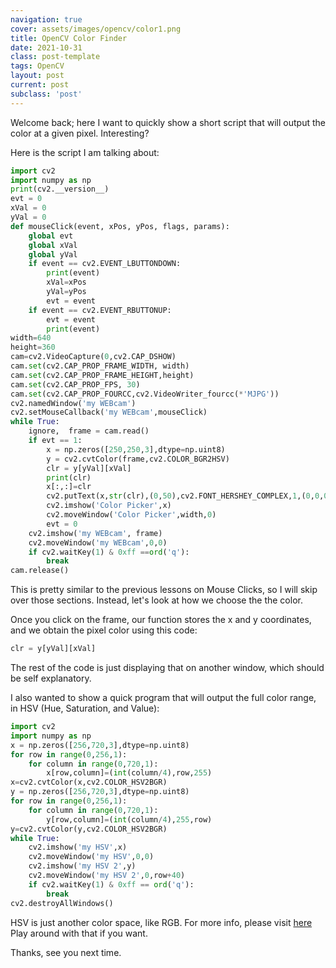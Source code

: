 ```yaml
---
navigation: true
cover: assets/images/opencv/color1.png
title: OpenCV Color Finder
date: 2021-10-31
class: post-template
tags: OpenCV
layout: post
current: post
subclass: 'post'
---
```


Welcome back; here I want to quickly show a short script that will output the color at a given pixel. Interesting?

Here is the script I am talking about:
```python
import cv2
import numpy as np
print(cv2.__version__)
evt = 0
xVal = 0
yVal = 0
def mouseClick(event, xPos, yPos, flags, params):
    global evt
    global xVal
    global yVal
    if event == cv2.EVENT_LBUTTONDOWN:
        print(event)
        xVal=xPos
        yVal=yPos
        evt = event
    if event == cv2.EVENT_RBUTTONUP:
        evt = event
        print(event)
width=640
height=360
cam=cv2.VideoCapture(0,cv2.CAP_DSHOW)
cam.set(cv2.CAP_PROP_FRAME_WIDTH, width)
cam.set(cv2.CAP_PROP_FRAME_HEIGHT,height)
cam.set(cv2.CAP_PROP_FPS, 30)
cam.set(cv2.CAP_PROP_FOURCC,cv2.VideoWriter_fourcc(*'MJPG'))
cv2.namedWindow('my WEBcam')
cv2.setMouseCallback('my WEBcam',mouseClick)
while True:
    ignore,  frame = cam.read()
    if evt == 1:
        x = np.zeros([250,250,3],dtype=np.uint8)
        y = cv2.cvtColor(frame,cv2.COLOR_BGR2HSV)
        clr = y[yVal][xVal]
        print(clr)
        x[:,:]=clr
        cv2.putText(x,str(clr),(0,50),cv2.FONT_HERSHEY_COMPLEX,1,(0,0,0),1)
        cv2.imshow('Color Picker',x)
        cv2.moveWindow('Color Picker',width,0)
        evt = 0
    cv2.imshow('my WEBcam', frame)
    cv2.moveWindow('my WEBcam',0,0)
    if cv2.waitKey(1) & 0xff ==ord('q'):
        break
cam.release()
```

This is pretty similar to the previous lessons on Mouse Clicks, so I will skip over those sections. Instead, let's look at how we choose the the color.

Once you click on the frame, our function stores the x and y coordinates, and we obtain the pixel color using this code:
```python
clr = y[yVal][xVal]
```

The rest of the code is just displaying that on another window, which should be self explanatory.


I also wanted to show a quick program that will output the full color range, in HSV (Hue, Saturation, and Value):
```python
import cv2
import numpy as np
x = np.zeros([256,720,3],dtype=np.uint8)
for row in range(0,256,1):
    for column in range(0,720,1):
        x[row,column]=(int(column/4),row,255)
x=cv2.cvtColor(x,cv2.COLOR_HSV2BGR)
y = np.zeros([256,720,3],dtype=np.uint8)
for row in range(0,256,1):
    for column in range(0,720,1):
        y[row,column]=(int(column/4),255,row)
y=cv2.cvtColor(y,cv2.COLOR_HSV2BGR)
while True:
    cv2.imshow('my HSV',x)
    cv2.moveWindow('my HSV',0,0)
    cv2.imshow('my HSV 2',y)
    cv2.moveWindow('my HSV 2',0,row+40)
    if cv2.waitKey(1) & 0xff == ord('q'):
        break
cv2.destroyAllWindows()
```
HSV is just another color space, like RGB. For more info, please visit [here](https://programmingdesignsystems.com/color/color-models-and-color-spaces/index.html)
Play around with that if you want.

Thanks, see you next time. 